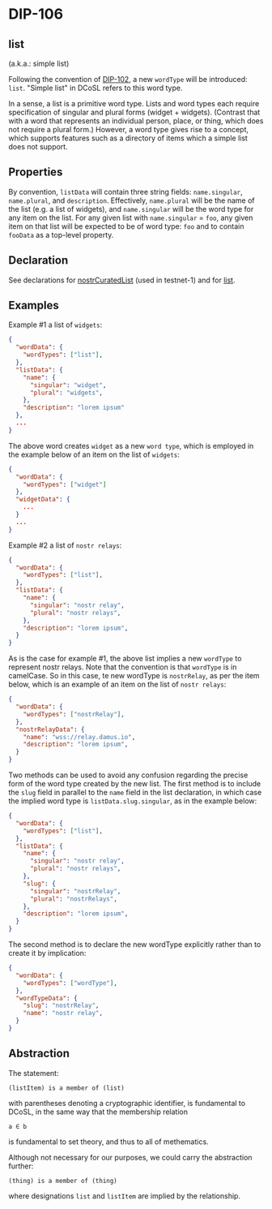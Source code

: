 DIP-106
======

list
------------------------------

(a.k.a.: simple list)

Following the convention of [DIP-102](102.md), a new `wordType` will be introduced: `list`. "Simple list" in DCoSL refers to this word type.

In a sense, a list is a primitive word type. Lists and word types each require specification of singular and plural forms (widget + widgets). (Contrast that with a word that represents an individual person, place, or thing, which does not require a plural form.) However, a word type gives rise to a concept, which supports features such as a directory of items which a simple list does not support. 

## Properties

By convention, `listData` will contain three string fields: `name.singular`, `name.plural`, and `description`. Effectively, `name.plural` will be the name of the list (e.g. a list of widgets), and `name.singular` will be the word type for any item on the list. For any given list with `name.singular` = `foo`, any given item on that list will be expected to be of word type: `foo` and to contain `fooData` as a top-level property.

## Declaration

See declarations for [nostrCuratedList](declarations/nostrCuratedList.md) (used in testnet-1) and for [list](declarations/list.md).

## Examples

Example #1 a list of `widgets`:

```json
{
  "wordData": {
    "wordTypes": ["list"],
  },
  "listData": {
    "name": {
      "singular": "widget",
      "plural": "widgets",
    },
    "description": "lorem ipsum"
  },
  ...
}
```

The above word creates `widget` as a new `word type`, which is employed in the example below of an item on the list of `widgets`:

```json
{
  "wordData": {
    "wordTypes": ["widget"]
  },
  "widgetData": {
    ...
  }
  ...
}
```

Example #2 a list of `nostr relays`:

```json
{
  "wordData": {
    "wordTypes": ["list"],
  },
  "listData": {
    "name": {
      "singular": "nostr relay",
      "plural": "nostr relays",
    },
    "description": "lorem ipsum",
  }
}
```

As is the case for example #1, the above list implies a new `wordType` to represent nostr relays. Note that the convention is that `wordType` is in camelCase. So in this case, te new wordType is `nostrRelay`, as per the item below, which is an example of an item on the list of `nostr relays`:

```json
{
  "wordData": {
    "wordTypes": ["nostrRelay"],
  },
  "nostrRelayData": {
    "name": "wss://relay.damus.io",
    "description": "lorem ipsum",
  }
}
```

Two methods can be used to avoid any confusion regarding the precise form of the word type created by the new list. The first method is to include the `slug` field in parallel to the `name` field in the list declaration, in which case the implied word type is `listData.slug.singular`, as in the example below:

```json
{
  "wordData": {
    "wordTypes": ["list"],
  },
  "listData": {
    "name": {
      "singular": "nostr relay",
      "plural": "nostr relays",
    },
    "slug": {
      "singular": "nostrRelay",
      "plural": "nostrRelays",
    },
    "description": "lorem ipsum",
  }
}
```

The second method is to declare the new wordType explicitly rather than to create it by implication:

```json
{
  "wordData": {
    "wordTypes": ["wordType"],
  },
  "wordTypeData": {
    "slug": "nostrRelay",
    "name": "nostr relay",
  }
}
```

## Abstraction

The statement: 

```
(listItem) is a member of (list)
```

with parentheses denoting a cryptographic identifier, is fundamental to DCoSL, in the same way that the membership relation

```a ∈ b```

is fundamental to set theory, and thus to all of methematics. 

Although not necessary for our purposes, we could carry the abstraction further:

```
(thing) is a member of (thing)
```

where designations `list` and `listItem` are implied by the relationship.

